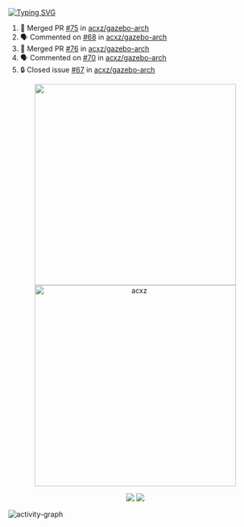[![Typing SVG](https://readme-typing-svg.herokuapp.com?size=16&color=AFFFA3&multiline=true&height=75&lines=contributing+to+robotics%2Fae%2Fml%2Fgpu;packaging+it+for+archlinux;ricer)](https://git.io/typing-svg)

<!--START_SECTION:activity-->
1. 🎉 Merged PR [#75](https://github.com/acxz/gazebo-arch/pull/75) in [acxz/gazebo-arch](https://github.com/acxz/gazebo-arch)
2. 🗣 Commented on [#68](https://github.com/acxz/gazebo-arch/issues/68#issuecomment-1734726626) in [acxz/gazebo-arch](https://github.com/acxz/gazebo-arch)
3. 🎉 Merged PR [#76](https://github.com/acxz/gazebo-arch/pull/76) in [acxz/gazebo-arch](https://github.com/acxz/gazebo-arch)
4. 🗣 Commented on [#70](https://github.com/acxz/gazebo-arch/issues/70#issuecomment-1734723173) in [acxz/gazebo-arch](https://github.com/acxz/gazebo-arch)
5. 🔒 Closed issue [#67](https://github.com/acxz/gazebo-arch/issues/67) in [acxz/gazebo-arch](https://github.com/acxz/gazebo-arch)
<!--END_SECTION:activity-->

<p align="center">
  <img width="400em" src=https://github-readme-stats.vercel.app/api?username=acxz&include_all_commits=true&show_icons=true />
  <img width="400em" src="https://github-readme-streak-stats.herokuapp.com/?user=acxz&" alt="acxz" />
</p>

<p align="center">
  <img src=https://github-readme-stats.vercel.app/api/top-langs/?username=acxz&layout=compact />
  <img src=https://github-profile-trophy.vercel.app/?username=acxz&row=2&column=4 />
</p>

![activity-graph](https://github-readme-activity-graph.vercel.app/graph?username=acxz&bg_color=053c4a&color=ffffff&line=76c533&point=8f2fe1&area=true&hide_border=true&hide_title=true)
